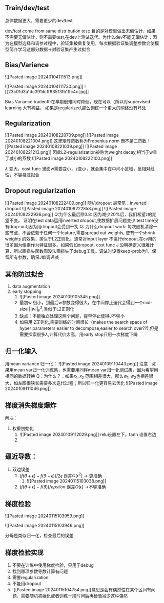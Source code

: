 
## Train/dev/test

总体数据更大，需要更少的dev/test

dev/test come from same distribution
test: 目的是对模型做出无偏估计，如果不需要无偏估计，则不需要test,在dev上测试迭代。为什么dev不能无偏估计：因为在模型选择和调参过程中，验证集被重复使用，每次根据验证集调整参数会使模型简介学习这部分数据->对验证集产生过拟合

## Bias/Variance
![[Pasted image 20240104111513.png]]

![[Pasted image 20240104111730.png]]
![[23c01d3a1dc391dcff83513fb1ffc4c.jpg]]

Bias Variance tradeoff:在早期很难同时降低，现在可以（所以对supervised learning 大有裨益，
如果是regularized,那么训练一个更大的网络没有坏处

## Regularization
![[Pasted image 20240108220709.png]]
![[Pasted image 20240108221004.png]]
这里矩阵范数称为Frobenius norm 而不是二范数
![[Pasted image 20240108221039.png]]
![[Pasted image 20240108221213.png]]
因此L2-regularization被称为weight decay,相当于w乘了减小的系数
![[Pasted image 20240108222100.png]]

$\lambda$ 变大，cost func 里面w需要变小，z变小，就会集中在中间小区域，呈相对线性，不容易过拟合

## Dropout regularization
![[Pasted image 20240108222409.png]]
随机dropout
最常见：inverted dropout
![[Pasted image 20240108222858.png]]
![[Pasted image 20240108222936.png]]
Q:为什么最后除0.8: 因为减少20%后，我们希望z的期望不变。
证明在test data运用inverted dropout,使数据扩展问题变少
test time没有drop-out,因为用dropout会受到干扰
Q: 为什么dropout work: 每次随机清除一些节点，不会依赖于任何一个feature,需要spread out weights, 使有一个shrink weights 的效果，类似于L2正则化。通常对input layer 不进行dropout.在cv用的很多因为像素作为特征很多。如果假如dropout, cost func J 没明确定义很难计算，所以画损失函数图没法画损失了debug工具。调试时设置keep-prob为1，保留所有参数，确保J单调递减
## 其他防过拟合
1. data augmentation
2. early stopping
	1. ![[Pasted image 20240109105345.png]]
	2. 最初w 很小，到最后w参数变得很大，在中间停止迭代会得到一个mid-size $||w||_F^2$,类似于L2正则化
	3. 缺点：不能独立处理这两个问题，提早停止使得J不够小
	4. 如果用l2正则化,需要训练的时间很长（makes the search space of hyper parameters easier to decompose,easier to search over??),但是需要探索很多$\lambda$,计算代价太高，用early stop只用一次梯度下降
## 归一化输入
用mean variance 归一化：
![[Pasted image 20240109110443.png]]
注意：如果用mean var归一化训练集，也需要用同样mean var归一化测试集，因为希望用相同的数据转换
Q：为什么？：如果$x_1,x_2$ 范围相差很大，那么$w_1,w_2$也相差很大，如左图很狭长需要多次迭代过程；所以归一化更容易去优化
![[Pasted image 20240109111046.png]]


## 梯度消失梯度爆炸
解决：
1. 权重初始化
	1. ![[Pasted image 20240109112029.png]]
		relu设置左下，tanh 设置右边
	2.


## 逼近导数：
1. 双边误差
	1. $(f(\theta + \epsilon)-f(\theta - \epsilon))/{2\epsilon}$   误差$O(\epsilon^2)$ -> 更准确
		1. ![[Pasted image 20240115103038.png]]
	2. $(f(\theta + \epsilon)-f(\theta ))/{epsilon}$   误差$O(\epsilon)$  ->不够准确

## 梯度检验
![[Pasted image 20240115103959.png]]

![[Pasted image 20240115103946.png]]

分母是类似归一化，检查最后的误差

## 梯度检验实现
1. 不要在训练中使用梯度检验，只用于debug
2. 找到哪项参数导数计算有问题
3. 需要regularization
4. 不能用dropout
5. ![[Pasted image 20240115104754.png]]意思是会有偶然性在某个区间有问题，需要随机初始化或者训练一段时间后再检验减少这种偶然